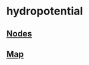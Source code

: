 # hydropotential

## [Nodes](https://raw.githubusercontent.com/armistec/hydropotential/master/nodes/Index.html)

## [Map](https://www.google.com)
